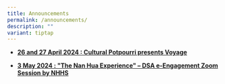```yaml
---
title: Announcements
permalink: /announcements/
description: ""
variant: tiptap
---
```

<ul data-tight="true" class="tight">
<li>
<p><strong><a href="/announcements/cultural-potpourri-presents-voyage/" rel="noopener noreferrer nofollow" target="_blank">26 and 27 April 2024 : Cultural Potpourri presents Voyage</a></strong>
</p>
</li>
<li>
<p><strong><a href="/announcement/" rel="noopener noreferrer nofollow" target="_blank">3 May 2024 : "The Nan Hua Experience" – DSA e-Engagement Zoom Session by NHHS</a></strong>
</p>
</li>
</ul>
<p></p>